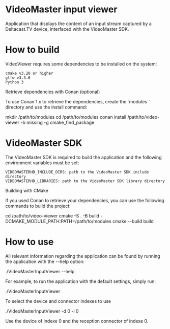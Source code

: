 # VideoMaster input viewer

Application that displays the content of an input stream captured by a Deltacast.TV device, interfaced with the VideoMaster SDK.

# How to build

VideoViewer requires some dependencies to be installed on the system:

    cmake v3.20 or higher
    glfw v3.3.6
    Python 3

Retrieve dependencies with Conan (optional)

To use Conan 1.x to retrieve the dependencies, create the `modules`` directory and use the install command:

mkdir /path/to/modules
cd /path/to/modules
conan install /path/to/video-viewer -b missing -g cmake_find_package

# VideoMaster SDK

The VideoMaster SDK is required to build the application and the following environment variables must be set:

    VIDEOMASTERHD_INCLUDE_DIRS: path to the VideoMaster SDK include directory
    VIDEOMASTERHD_LIBRARIES: path to the VideoMaster SDK library directory

Building with CMake

If you used Conan to retrieve your dependencies, you can use the following commands to build the project:

cd /path/to/video-viewer
cmake -S . -B build -DCMAKE_MODULE_PATH:PATH=/path/to/modules
cmake --build build

# How to use

All relevant information regarding the application can be found by running the application with the --help option:

./VideoMasterInputViewer --help

For example, to run the application with the default settings, simply run:

./VideoMasterInputViewer

To select the device and connector indexes to use

./VideoMasterInputViewer -d 0 -i 0

Use the device of indexe 0 and the reception connector of indexe 0.


